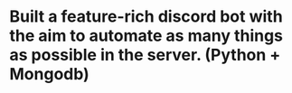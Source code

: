 # Built a feature-rich discord bot with the aim to automate as many things as possible in the server. (Python + Mongodb)
